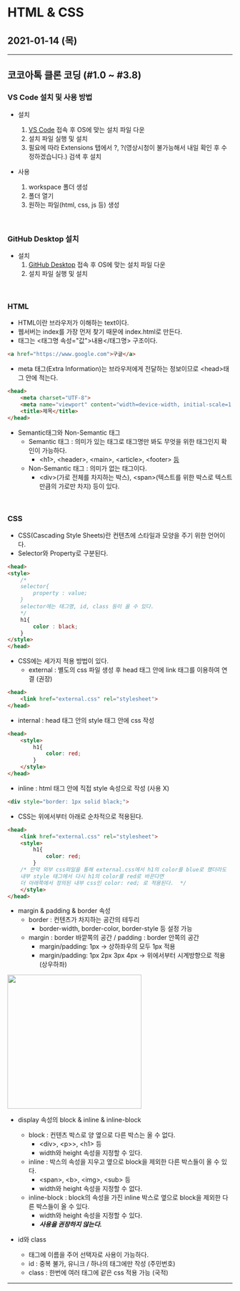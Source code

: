 # HTML & CSS
## 2021-01-14 (목)
---
## 코코아톡 클론 코딩 (#1.0 ~ #3.8)

### VS Code 설치 및 사용 방법
- 설치
    1. [VS Code](https://code.visualstudio.com/ "VS Code 다운로드 주소") 접속 후 OS에 맞는 설치 파일 다운
    2. 설치 파일 실행 및 설치
    3. 필요에 따라 Extensions 탭에서 ?, ?(영상시청이 불가능해서 내일 확인 후 수정하겠습니다.) 검색 후 설치

- 사용
    1. workspace 폴더 생성
    2. 폴더 열기
    3. 원하는 파일(html, css, js 등) 생성

<br>

### GitHub Desktop 설치
- 설치
  1. [GitHub Desktop](https://desktop.github.com/ "GitHub Desktop 다운로드 주소") 접속 후 OS에 맞는 설치 파일 다운
  2. 설치 파일 실행 및 설치

<br>

### HTML
- HTML이란 브라우저가 이해하는 text이다.
- 웹서버는 index를 가장 먼저 찾기 때문에 index.html로 만든다.
- 태그는 <태그명 속성="값">내용</태그명> 구조이다.
``` html
<a href="https://www.google.com">구글</a>
```
- meta 태그(Extra Information)는 브라우저에게 전달하는 정보이므로 \<head>태그 안에 적는다.
``` html
<head>
    <meta charset="UTF-8">
    <meta name="viewport" content="width=device-width, initial-scale=1.0">
    <title>제목</title>
</head>
```
- Semantic태그와 Non-Semantic 태그
  - Semantic 태그 : 의미가 있는 태그로 태그명만 봐도 무엇을 위한 태그인지 확인이 가능하다.
    - \<h1>, \<header>, \<main>, \<article>, \<footer> [등](https://developer.mozilla.org/en-US/docs/Glossary/Semantics "Mozilla Semantic tag")
  - Non-Semantic 태그 : 의미가 없는 태그이다.
    - \<div>(가로 전체를 차지하는 박스), \<span>(텍스트를 위한 박스로 텍스트 만큼의 가로만 차지) 등이 있다.
        
<br>

### CSS
- CSS(Cascading Style Sheets)란 컨텐츠에 스타일과 모양을 주기 위한 언어이다.
- Selector와 Property로 구분된다.
``` html
<head>
<style>
    /*
    selector{
        property : value;
    }
    selector에는 태그명, id, class 등이 올 수 있다.
    */
    h1{
        color : black;
    }
</style>
</head>
```
- CSS에는 세가지 적용 방법이 있다.
  - external : 별도의 css 파일 생성 후 head 태그 안에 link 태그를 이용하여 연결 (권장)
``` html
<head>
    <link href="external.css" rel="stylesheet">
</head>
```
  - internal : head 태그 안의 style 태그 안에 css 작성
``` html
<head>
    <style>
        h1{
            color: red;
        }
    </style>
</head>
```
  - inline : html 태그 안에 직접 style 속성으로 작성 (사용 X)
``` html
<div style="border: 1px solid black;">
```
- CSS는 위에서부터 아래로 순차적으로 적용된다.
``` html
<head>
    <link href="external.css" rel="stylesheet">
    <style>
        h1{
            color: red;
        }
    /* 만약 외부 css파일을 통해 external.css에서 h1의 color를 blue로 했더라도 
    내부 style 태그에서 다시 h1의 color를 red로 바꾼다면 
    더 아래쪽에서 정의된 내부 css인 color: red; 로 적용된다.  */
    </style>
</head>
```
- margin & padding & border 속성
  - border : 컨텐츠가 차지하는 공간의 테두리
    - border-width, border-color, border-style 등 설정 가능
  - margin : border 바깥쪽의 공간 / padding : border 안쪽의 공간
    - margin/padding: 1px -> 상하좌우의 모두 1px 적용
    - margin/padding: 1px 2px 3px 4px -> 위에서부터 시계방향으로 적용 (상우하좌)

<img src="https://espezua.github.io/blog/imgs/boxmodel.png" width="300" height="300">

- display 속성의 block & inline & inline-block
  - block : 컨텐츠 박스로 양 옆으로 다른 박스는 올 수 없다.
    - \<div>, \<p>>, \<h1> 등
    - width와 height 속성을 지정할 수 있다.
  - inline : 박스의 속성을 지우고 옆으로 block을 제외한 다른 박스들이 올 수 있다.
    - \<span>, \<b>, \<img>, \<sub> 등
    - width와 height 속성을 지정할 수 없다.
  - inline-block : block의 속성을 가진 inline 박스로 옆으로 block을 제외한 다른 박스들이 올 수 있다.
    - width와 height 속성을 지정할 수 있다.
    - ***사용을 권장하지 않는다.***

- id와 class
  - 태그에 이름을 주어 선택자로 사용이 가능하다.
  - id : 중복 불가, 유니크 / 하나의 태그에만 작성 (주민번호)
  - class : 한번에 여러 태그에 같은 css 적용 가능 (국적)

---
